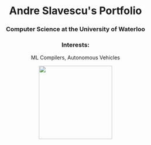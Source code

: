 <h1 align="center">Andre Slavescu's Portfolio</h1>
<h3 align="center">Computer Science at the University of Waterloo</h3>

<h3 align="center">Interests:</h3>
<p align="center">
  ML Compilers, Autonomous Vehicles
</p>


<p align="center"> <img src="https://komarev.com/ghpvc/?username=AndreSlavescu" width="200px" /> </p>

